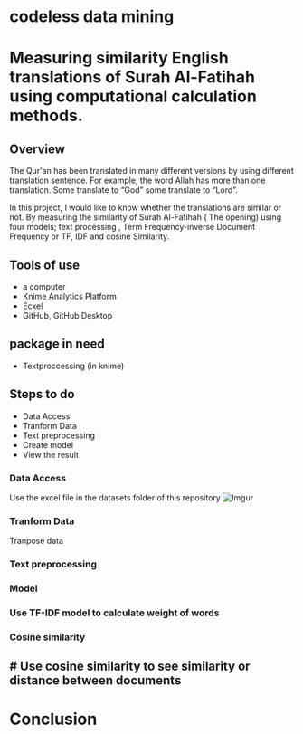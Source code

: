# codeless data mining
# Measuring similarity English translations of Surah Al-Fatihah using computational calculation methods.
 
## Overview
   The Qur'an has been translated in many different versions by using different translation sentence. For example, the word Allah has more than one translation. Some translate to “God” some translate to “Lord”.

   In this project, I would like to know whether the translations are similar or not. By measuring the similarity of Surah Al-Fatihah ( The opening) using four models; text processing , Term Frequency-inverse Document Frequency or TF, IDF and cosine Similarity.


## Tools of use
- a computer
- Knime Analytics Platform
- Ecxel
- GitHub, GitHub Desktop

## package in need
- Textproccessing (in knime)
 
## Steps to do
- Data Access 
- Tranform Data
- Text preprocessing
- Create model 
- View the result

###  Data Access 

Use the excel file in the datasets folder of this repository
![Imgur](https://i.imgur.com/1.png)
###  Tranform Data

Tranpose data 



###  Text preprocessing



###  Model 



###  Use TF-IDF model to calculate weight of words



  
###  Cosine similarity


## # Use cosine similarity to see similarity or distance between documents



# Conclusion
  

 
